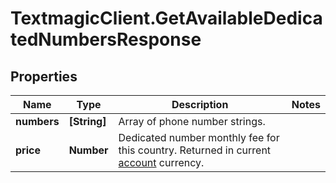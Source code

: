 # TextmagicClient.GetAvailableDedicatedNumbersResponse

## Properties
Name | Type | Description | Notes
------------ | ------------- | ------------- | -------------
**numbers** | **[String]** | Array of phone number strings. | 
**price** | **Number** | Dedicated number monthly fee for this country. Returned in current [account](http://docs.textmagictesting.com/#tag/User) currency. | 


